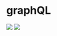 # graphQL
![](https://res.cloudinary.com/dvde7hpxw/image/upload/v1600627719/graphQL1_j0w99u.jpg)
![](https://res.cloudinary.com/dvde7hpxw/image/upload/v1600627719/graphQL2_vfky0s.jpg)